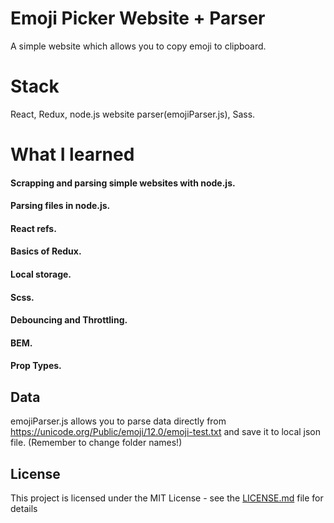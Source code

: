 # Emoji Picker Website + Parser

A simple website which allows you to copy emoji to clipboard.

# Stack

React, Redux, node.js website parser(emojiParser.js), Sass.

# What I learned

#### Scrapping and parsing simple websites with node.js.
#### Parsing files in node.js.
#### React refs.
#### Basics of Redux.
#### Local storage.
#### Scss.
#### Debouncing and Throttling.
#### BEM.
#### Prop Types.

## Data

emojiParser.js allows you to parse data directly from https://unicode.org/Public/emoji/12.0/emoji-test.txt and save it to local json file. (Remember to change folder names!)


## License

This project is licensed under the MIT License - see the [LICENSE.md](LICENSE.md) file for details
